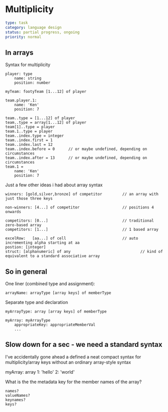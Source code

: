 
Multiplicity
============

```yaml
type: task
category: language design
status: partial progress, ongoing
priority: normal
```

In arrays
---------

Syntax for multiplicity

	player: type
		name: string
		position: number

	myTeam: footyTeam [1...12] of player

	team.player.1:
		name: 'Ken'
		position: 7

	team..type = [1...12] of player
	team..type = array[1...12] of player
	team[1]..type = player
	team.1..type = player
	team..index.type = integer
	team..index.first = 1
	team..index.last = 12
	team..index.before = 0		// or maybe undefined, depending on circumstances
	team..index.after = 13		// or maybe undefined, depending on circumstances
	team.1 =
		name: 'Ken'
		position: 7


Just a few other ideas i had about array syntax

	winners: [gold,silver,bronze] of competitor			// an array with just those three keys

	non-winners: [4...] of competitor					// positions 4 onwards

	competitors: [0...]									// traditional zero-based array
	competitors: [1...]									// 1 based array

	excelRow:	[aa...]	of cell							// auto incrementing alpha starting at aa
	postion: [integer]
	struct: [alphanumeric] of any								// kind of equivalent to a standard associative array



So in general
-------------

One liner (combined type and assignment):

	arrayName: arrayType [array keys] of memberType

Separate type and declaration

	myArrayType: array [array keys] of memberType

	myArray: myArrayType
		appropriateKey: appropriateMemberVal
		...



Slow down for a sec - we need a standard syntax
-----------------------------------------------
I've accidentally gone ahead a defined a neat compact syntax for multiplicity/array keys without an ordinary array-style syntax

myArray: array
	1: 'hello'
	2: 'world'


What is the the metadata key for the member names of the array?

	names?
	valueNames?
	keynames?
	keys?











